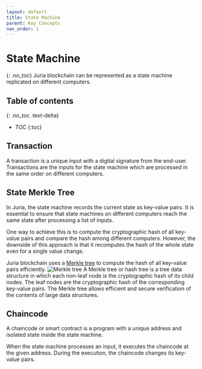 ```yaml
---
layout: default
title: State Machine
parent: Key Concepts
nav_order: 1
---
```


# State Machine
{: .no_toc}
Juria blockchain can be represented as a state machine replicated on different computers.

## Table of contents
{: .no_toc .text-delta}

* TOC
{:toc}

## Transaction
A transaction is a unique input with a digital signature from the end-user.
Transactions are the inputs for the state machine which are processed in the same order on different computers.

## State Merkle Tree
In Juria, the state machine records the current state as key-value pairs.
It is essential to ensure that state machines on different computers reach the same state
after processing a list of inputs.

One way to achieve this is to compute the cryptographic hash of all key-value pairs
and compare the hash among different computers.
However, the downside of this approach is that it recomputes the hash of the whole state 
even for a single value change.

Juria blockchain uses a [Merkle tree](https://en.wikipedia.org/wiki/Merkle_tree) to compute the hash of all key-value pairs efficiently.
![Merkle tree](/assets/images/merkle_tree.jpeg)
A Merkle tree or hash tree is a tree data structure in which each non-leaf node is the cryptographic hash of its child nodes.
The leaf nodes are the cryptographic hash of the corresponding key-value pairs.
The Merkle tree allows efficient and secure verification of the contents of large data structures.

## Chaincode
A chaincode or smart contract is a program with a unique address and isolated state inside the state machine.

When the state machine processes an input, it executes the chaincode at the given address.
During the execution, the chaincode changes its key-value pairs.


